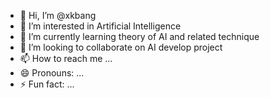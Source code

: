 - 👋 Hi, I’m @xkbang
- 👀 I’m interested in Artificial Intelligence
- 🌱 I’m currently learning theory of AI and related technique
- 💞️ I’m looking to collaborate on AI develop project
- 📫 How to reach me ...
- 😄 Pronouns: ...
- ⚡ Fun fact: ...

<!---
xkbang/xkbang is a ✨ special ✨ repository because its `README.md` (this file) appears on your GitHub profile.
You can click the Preview link to take a look at your changes.
--->
